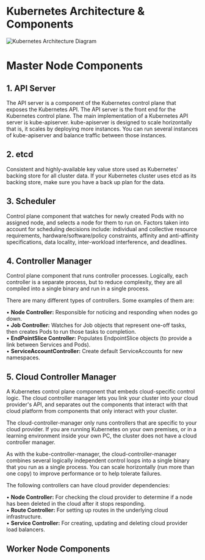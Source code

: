 # Kubernetes Architecture & Components

![Kubernetes Architecture Diagram]([images/architecture.png](https://github.com/chavhanshanku7/TWS-Kubernetes-Challenge/blob/main/Kubernetes%20Architecture%20Diagram.PNG))

# Master Node Components
## 1. API Server
  The API server is a component of the Kubernetes control plane that exposes the Kubernetes API. The API server is the front end for the Kubernetes control plane.
  The main implementation of a Kubernetes API server is kube-apiserver.
  kube-apiserver is designed to scale horizontally that is, it scales by deploying more instances. You can run several instances of kube-apiserver and balance 
  traffic between those instances.
  
## 2. etcd
  Consistent and highly-available key value store used as Kubernetes' backing store for all cluster data.
  If your Kubernetes cluster uses etcd as its backing store, make sure you have a back up plan for the data.
  
## 3. Scheduler
  Control plane component that watches for newly created Pods with no assigned node, and selects a node for them to run on.
  Factors taken into account for scheduling decisions include: individual and collective resource requirements, hardware/software/policy constraints, affinity and    anti-affinity specifications, data locality, inter-workload interference, and deadlines.
  
## 4. Controller Manager
  Control plane component that runs controller processes. Logically, each controller is a separate process, but to reduce complexity, they are all compiled into a    single binary and run in a single process.

  There are many different types of controllers. Some examples of them are:

  • **Node Controller:** Responsible for noticing and responding when nodes go down.<br>
  • **Job Controller:** Watches for Job objects that represent one-off tasks, then creates Pods to run those tasks to completion.<br>
  • **EndPointSlice Controller:** Populates EndpointSlice objects (to provide a link between Services and Pods).<br>
  • **ServiceAccountController:** Create default ServiceAccounts for new namespaces.<br>

## 5. Cloud Controller Manager
  A Kubernetes control plane component that embeds cloud-specific control logic. The cloud controller manager lets you link your cluster into your cloud provider's   API, and separates out the components that interact with that cloud platform from components that only interact with your cluster.

  The cloud-controller-manager only runs controllers that are specific to your cloud provider. If you are running Kubernetes on your own premises, or in a learning   environment inside your own PC, the cluster does not have a cloud controller manager.

  As with the kube-controller-manager, the cloud-controller-manager combines several logically independent control loops into a single binary that you run as a       single process. You can scale horizontally (run more than one copy) to improve performance or to help tolerate failures.

  The following controllers can have cloud provider dependencies:

  • **Node Controller:** For checking the cloud provider to determine if a node has been deleted in the cloud after it stops responding.<br>
  • **Route Controller:** For setting up routes in the underlying cloud infrastructure.<br>
  • **Service Controller:** For creating, updating and deleting cloud provider load balancers.<br>
  
## Worker Node Components




